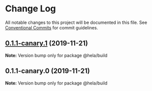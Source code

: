 # Change Log

All notable changes to this project will be documented in this file.
See [Conventional Commits](https://conventionalcommits.org) for commit guidelines.

## [0.1.1-canary.1](https://github.com/tunnckoCore/hela/compare/@hela/build@0.1.1-canary.0...@hela/build@0.1.1-canary.1) (2019-11-21)

**Note:** Version bump only for package @hela/build





## 0.1.1-canary.0 (2019-11-21)

**Note:** Version bump only for package @hela/build
